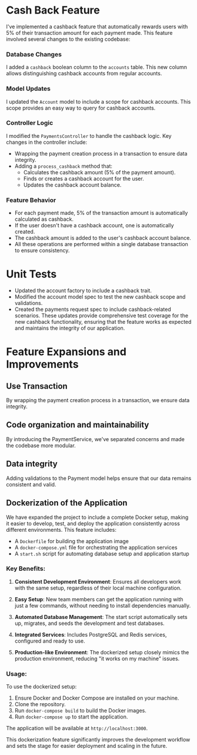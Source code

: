 # Cash Back Feature

I've implemented a cashback feature that automatically rewards users with 5% of their transaction amount for each payment made. This feature involved several changes to the existing codebase:

### Database Changes

I added a `cashback` boolean column to the `accounts` table. This new column allows distinguishing cashback accounts from regular accounts.

### Model Updates

I updated the `Account` model to include a scope for cashback accounts. This scope provides an easy way to query for cashback accounts.

### Controller Logic

I modified the `PaymentsController` to handle the cashback logic. Key changes in the controller include:
- Wrapping the payment creation process in a transaction to ensure data integrity.
- Adding a `process_cashback` method that:
  - Calculates the cashback amount (5% of the payment amount).
  - Finds or creates a cashback account for the user.
  - Updates the cashback account balance.

### Feature Behavior

- For each payment made, 5% of the transaction amount is automatically calculated as cashback.
- If the user doesn't have a cashback account, one is automatically created.
- The cashback amount is added to the user's cashback account balance.
- All these operations are performed within a single database transaction to ensure consistency.

# Unit Tests

- Updated the account factory to include a cashback trait.
- Modified the account model spec to test the new cashback scope and validations.
- Created the payments request spec to include cashback-related scenarios.
These updates provide comprehensive test coverage for the new cashback functionality, ensuring that the feature works as expected and maintains the integrity of our application.

# Feature Expansions and Improvements

## Use Transaction

By wrapping the payment creation process in a transaction, we ensure data integrity.

## Code organization and maintainability

 By introducing the PaymentService, we've separated concerns and made the codebase more modular.

 ## Data integrity

 Adding validations to the Payment model helps ensure that our data remains consistent and valid.

## Dockerization of the Application

We have expanded the project to include a complete Docker setup, making it easier to develop, test, and deploy the application consistently across different environments. This feature includes:

- A `Dockerfile` for building the application image
- A `docker-compose.yml` file for orchestrating the application services
- A `start.sh` script for automating database setup and application startup

### Key Benefits:

1. **Consistent Development Environment**: Ensures all developers work with the same setup, regardless of their local machine configuration.

2. **Easy Setup**: New team members can get the application running with just a few commands, without needing to install dependencies manually.

3. **Automated Database Management**: The start script automatically sets up, migrates, and seeds the development and test databases.

4. **Integrated Services**: Includes PostgreSQL and Redis services, configured and ready to use.

5. **Production-like Environment**: The dockerized setup closely mimics the production environment, reducing "it works on my machine" issues.

### Usage:

To use the dockerized setup:

1. Ensure Docker and Docker Compose are installed on your machine.
2. Clone the repository.
3. Run `docker-compose build` to build the Docker images.
4. Run `docker-compose up` to start the application.

The application will be available at `http://localhost:3000`.

This dockerization feature significantly improves the development workflow and sets the stage for easier deployment and scaling in the future.